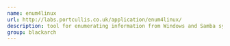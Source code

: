 ```yaml
---
name: enum4linux
url: http://labs.portcullis.co.uk/application/enum4linux/
description: tool for enumerating information from Windows and Samba systems. URL : http://labs.portcullis.co.uk/application/enum4linux/ Groups : blackarch blackarch-recon blackarch-scanner
group: blackarch
---
```

